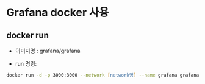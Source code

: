 # Grafana docker 사용



## docker run

* 이미지명 : grafana/grafana

* run 명령:

```zsh
docker run -d -p 3000:3000 --network [network명] --name grafana grafana/grafana
```